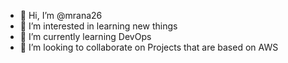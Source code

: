 - 👋 Hi, I’m @mrana26
- 👀 I’m interested in learning new things
- 🌱 I’m currently learning DevOps
- 💞️ I’m looking to collaborate on Projects that are based on AWS

<!---
mrana26/mrana26 is a ✨ special ✨ repository because its `README.md` (this file) appears on your GitHub profile.
You can click the Preview link to take a look at your changes.
--->
